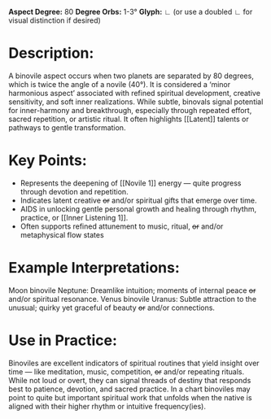 **Aspect Degree:** 80
**Degree Orbs:** 1-3°
**Glyph:** ∟ (or use a doubled ∟ for visual distinction if desired)

# **Description:** 
A binovile aspect occurs when two planets are separated by 80 degrees, which is twice the angle of a novile (40°). It is considered a ‘minor harmonious aspect’ associated with refined spiritual development, creative sensitivity, and soft inner realizations. While subtle, binovals signal potential for inner-harmony and breakthrough, especially through repeated effort, sacred repetition, or artistic ritual. It often highlights [[Latent]] talents or pathways to gentle transformation. 

# **Key Points:**
- Represents the deepening of [[Novile 1]] energy — quite progress through devotion and repetition. 
- Indicates latent creative ~~or~~ and/or spiritual gifts that emerge over time. 
- AIDS in unlocking gentle personal growth and healing through rhythm, practice, or [[Inner Listening 1]].
- Often supports refined attunement to music, ritual, ~~or~~ and/or metaphysical flow states 

# Example Interpretations:
Moon binovile Neptune: Dreamlike intuition; moments of internal peace ~~or~~ and/or spiritual resonance. 
Venus binovile Uranus: Subtle attraction to the unusual; quirky yet graceful of beauty ~~or~~ and/or connections. 

# Use in Practice:
Binoviles are excellent indicators of spiritual routines that yield insight over time — like meditation, music, competition, ~~or~~ and/or repeating rituals. While not loud or overt, they can signal threads of destiny that responds best to patience, devotion, and sacred practice. In a chart binoviles may point to quite but important spiritual work that unfolds when the native is aligned with their higher rhythm or intuitive frequency(ies). 